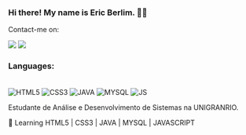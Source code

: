 ### Hi there! My name is Eric Berlim. 👨‍💻
Contact-me on:

[![](https://img.shields.io/badge/LinkedIn-0077B5?style=for-the-badge&logo=linkedin&logoColor=white)](https://www.linkedin.com/in/%C3%A9ric-berlim-do-carmo-5a3a37170/)
[![](https://img.shields.io/badge/Instagram-E4405F?style=for-the-badge&logo=instagram&logoColor=white)](https://www.instagram.com/ericberlim/)

### Languages:
<div style="display: inline-block"><br>
    <img align="center" alt="HTML5" src="https://img.shields.io/badge/HTML5-E34F26?style=for-the-badge&logo=html5&logoColor=white"/>
    <img align="center" alt="CSS3" src="https://img.shields.io/badge/CSS3-1572B6?style=for-the-badge&logo=css3&logoColor=white"/>
    <img align="center" alt="JAVA" src="https://img.shields.io/badge/Java-ED8B00?style=for-the-badge&logo=java&logoColor=white"/>
    <img align="center" alt="MYSQL" src="https://img.shields.io/badge/MySQL-00000F?style=for-the-badge&logo=mysql&logoColor=white"/>
    <img align="center" alt="JS" src="https://img.shields.io/badge/JavaScript-F7DF1E?style=for-the-badge&logo=javascript&logoColor=black"/>
</div><br>

Estudante de Análise e Desenvolvimento de Sistemas na UNIGRANRIO.

🌱 Learning HTML5 | CSS3 | JAVA | MYSQL | JAVASCRIPT
